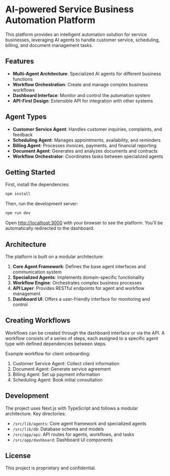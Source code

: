 # AI-powered Service Business Automation Platform

This platform provides an intelligent automation solution for service businesses, leveraging AI agents to handle customer service, scheduling, billing, and document management tasks.

## Features

- **Multi-Agent Architecture**: Specialized AI agents for different business functions
- **Workflow Orchestration**: Create and manage complex business workflows
- **Dashboard Interface**: Monitor and control the automation system
- **API-First Design**: Extensible API for integration with other systems

## Agent Types

- **Customer Service Agent**: Handles customer inquiries, complaints, and feedback
- **Scheduling Agent**: Manages appointments, availability, and reminders
- **Billing Agent**: Processes invoices, payments, and financial reporting
- **Document Agent**: Generates and analyzes documents and contracts
- **Workflow Orchestrator**: Coordinates tasks between specialized agents

## Getting Started

First, install the dependencies:

```bash
npm install
```

Then, run the development server:

```bash
npm run dev
```

Open [http://localhost:3000](http://localhost:3000) with your browser to see the platform. You'll be automatically redirected to the dashboard.

## Architecture

The platform is built on a modular architecture:

1. **Core Agent Framework**: Defines the base agent interfaces and communication system
2. **Specialized Agents**: Implements domain-specific functionality
3. **Workflow Engine**: Orchestrates complex business processes
4. **API Layer**: Provides RESTful endpoints for agent and workflow management
5. **Dashboard UI**: Offers a user-friendly interface for monitoring and control

## Creating Workflows

Workflows can be created through the dashboard interface or via the API. A workflow consists of a series of steps, each assigned to a specific agent type with defined dependencies between steps.

Example workflow for client onboarding:

1. Customer Service Agent: Collect client information
2. Document Agent: Generate service agreement
3. Billing Agent: Set up payment information
4. Scheduling Agent: Book initial consultation

## Development

The project uses Next.js with TypeScript and follows a modular architecture. Key directories:

- `/src/lib/agents`: Core agent framework and specialized agents
- `/src/lib/db`: Database schema and models
- `/src/app/api`: API routes for agents, workflows, and tasks
- `/src/app/dashboard`: Dashboard UI components

## License

This project is proprietary and confidential.
